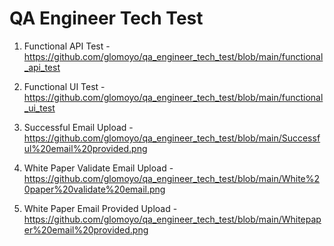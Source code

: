 # QA Engineer Tech Test 

1. Functional API Test - https://github.com/glomoyo/qa_engineer_tech_test/blob/main/functional_api_test

2. Functional UI Test - https://github.com/glomoyo/qa_engineer_tech_test/blob/main/functional_ui_test
   
3. Successful Email Upload - https://github.com/glomoyo/qa_engineer_tech_test/blob/main/Successful%20email%20provided.png

4. White Paper Validate Email Upload - https://github.com/glomoyo/qa_engineer_tech_test/blob/main/White%20paper%20validate%20email.png

5. White Paper Email Provided Upload - https://github.com/glomoyo/qa_engineer_tech_test/blob/main/Whitepaper%20email%20provided.png
